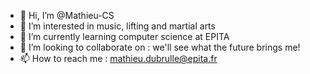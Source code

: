 - 👋 Hi, I’m @Mathieu-CS
- 👀 I’m interested in music, lifting and martial arts
- 🌱 I’m currently learning computer science at EPITA
- 💞️ I’m looking to collaborate on : we'll see what the future brings me!
- 📫 How to reach me : mathieu.dubrulle@epita.fr

<!---
Mathieu-CS/Mathieu-CS is a ✨ special ✨ repository because its `README.md` (this file) appears on your GitHub profile.
You can click the Preview link to take a look at your changes.
--->
